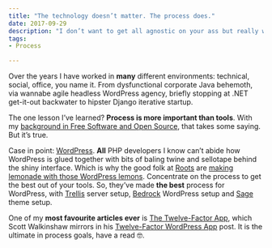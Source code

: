 ```yaml
---
title: "The technology doesn’t matter. The process does."
date: 2017-09-29
description: "I don’t want to get all agnostic on your ass but really what you’re doing is more important than how you’re doing"
tags: 
- Process

---
```


Over the years I have worked in **many** different environments: technical, social, office, you name it. From dysfunctional corporate Java behemoth, via wannabe agile headless WordPress agency, briefly stopping at .NET get-it-out backwater to hipster Django iterative startup.

The one lesson I’ve learned? **Process is more important than tools**. With my [background in Free Software and Open Source](http://www.zdnet.com/blog/web-design-and-free-software/), that takes some saying. But it’s true. 

Case in point: [WordPress](https://wordpress.org/). **All** PHP developers I know can’t abide how WordPress is glued together with bits of baling twine and sellotape behind the shiny interface. Which is why the good folk at [Roots]() are [making lemonade with those WordPress lemons](https://roots.io/roots-on-the-changelog-podcast/). Concentrate on the process to get the best out of your tools. So, they’ve made **the best** process for WordPress, with [Trellis](https://roots.io/trellis/) server setup, [Bedrock](https://roots.io/bedrock/) WordPress setup and [Sage](https://roots.io/sage/) theme setup.

One of my **most favourite articles ever** is [The Twelve-Factor App](https://12factor.net/), which Scott Walkinshaw mirrors in his [Twelve-Factor WordPress App](https://roots.io/twelve-factor-wordpress/) post. It is the ultimate in process goals, have a read 🤓.

